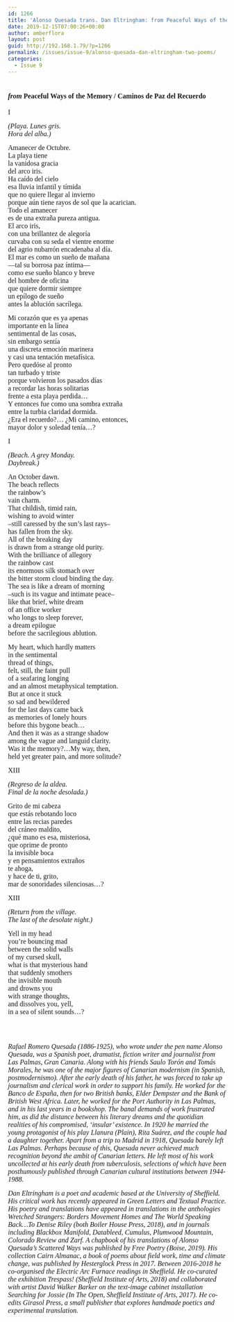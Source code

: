 ```yaml
---
id: 1266
title: 'Alonso Quesada trans. Dan Eltringham: from Peaceful Ways of the Memory'
date: 2019-12-15T07:00:26+00:00
author: amberflora
layout: post
guid: http://192.168.1.79/?p=1266
permalink: /issues/issue-9/alonso-quesada-dan-eltringham-two-poems/
categories:
  - Issue 9
---
```

# <span style="font-size: 12pt; font-family: georgia, palatino, serif;"><em>from</em> Peaceful Ways of the Memory / Caminos de Paz del Recuerdo</span>

<span style="font-size: 12pt; font-family: georgia, palatino, serif;">I</span>

<span style="font-size: 12pt; font-family: georgia, palatino, serif;"><em>(Playa. Lunes gris.<br /> Hora del alba.)</em></span>

<span style="font-size: 12pt; font-family: georgia, palatino, serif;">Amanecer de Octubre.</span>  
<span style="font-size: 12pt; font-family: georgia, palatino, serif;">La playa tiene</span>  
<span style="font-size: 12pt; font-family: georgia, palatino, serif;">la vanidosa gracia</span>  
<span style="font-size: 12pt; font-family: georgia, palatino, serif;">del arco iris.</span>  
<span style="font-size: 12pt; font-family: georgia, palatino, serif;">Ha caído del cielo</span>  
<span style="font-size: 12pt; font-family: georgia, palatino, serif;">esa lluvia infantil y tímida</span>  
<span style="font-size: 12pt; font-family: georgia, palatino, serif;">que no quiere llegar al invierno</span>  
<span style="font-size: 12pt; font-family: georgia, palatino, serif;">porque aún tiene rayos de sol que la acarician.</span>  
<span style="font-size: 12pt; font-family: georgia, palatino, serif;">Todo el amanecer</span>  
<span style="font-size: 12pt; font-family: georgia, palatino, serif;">es de una extraña pureza antigua.</span>  
<span style="font-size: 12pt; font-family: georgia, palatino, serif;">El arco iris,</span>  
<span style="font-size: 12pt; font-family: georgia, palatino, serif;">con una brillantez de alegoría</span>  
<span style="font-size: 12pt; font-family: georgia, palatino, serif;">curvaba con su seda el vientre enorme</span>  
<span style="font-size: 12pt; font-family: georgia, palatino, serif;">del agrio nubarrón encadenaba al día.</span>  
<span style="font-size: 12pt; font-family: georgia, palatino, serif;">El mar es como un sueño de mañana</span>  
<span style="font-size: 12pt; font-family: georgia, palatino, serif;">––tal su borrosa paz íntima––</span>  
<span style="font-size: 12pt; font-family: georgia, palatino, serif;">como ese sueño blanco y breve</span>  
<span style="font-size: 12pt; font-family: georgia, palatino, serif;">del hombre de oficina</span>  
<span style="font-size: 12pt; font-family: georgia, palatino, serif;">que quiere dormir siempre</span>  
<span style="font-size: 12pt; font-family: georgia, palatino, serif;">un epílogo de sueño</span>  
<span style="font-size: 12pt; font-family: georgia, palatino, serif;">antes la ablución sacrílega.</span>

<span style="font-size: 12pt; font-family: georgia, palatino, serif;">Mi corazón que es ya apenas</span>  
<span style="font-size: 12pt; font-family: georgia, palatino, serif;">importante en la línea</span>  
<span style="font-size: 12pt; font-family: georgia, palatino, serif;">sentimental de las cosas,</span>  
<span style="font-size: 12pt; font-family: georgia, palatino, serif;">sin embargo sentía</span>  
<span style="font-size: 12pt; font-family: georgia, palatino, serif;">una discreta emoción marinera</span>  
<span style="font-size: 12pt; font-family: georgia, palatino, serif;">y casi una tentación metafísica.</span>  
<span style="font-size: 12pt; font-family: georgia, palatino, serif;">Pero quedóse al pronto</span>  
<span style="font-size: 12pt; font-family: georgia, palatino, serif;">tan turbado y triste</span>  
<span style="font-size: 12pt; font-family: georgia, palatino, serif;">porque volvieron los pasados días</span>  
<span style="font-size: 12pt; font-family: georgia, palatino, serif;">a recordar las horas solitarias</span>  
<span style="font-size: 12pt; font-family: georgia, palatino, serif;">frente a esta playa perdida…</span>  
<span style="font-size: 12pt; font-family: georgia, palatino, serif;">Y entonces fue como una sombra extraña</span>  
<span style="font-size: 12pt; font-family: georgia, palatino, serif;">entre la turbia claridad dormida.</span>  
<span style="font-size: 12pt; font-family: georgia, palatino, serif;">¿Era el recuerdo?&#8230; ¿Mi camino, entonces,</span>  
<span style="font-size: 12pt; font-family: georgia, palatino, serif;">mayor dolor y soledad tenía…?</span>

<span style="font-size: 12pt; font-family: georgia, palatino, serif;">I</span>

<span style="font-size: 12pt; font-family: georgia, palatino, serif;"><em>(Beach. A grey Monday.<br /> Daybreak.)</em></span>

<span style="font-size: 12pt; font-family: georgia, palatino, serif;">An October dawn.</span>  
<span style="font-size: 12pt; font-family: georgia, palatino, serif;">The beach reflects</span>  
<span style="font-size: 12pt; font-family: georgia, palatino, serif;">the rainbow’s</span>  
<span style="font-size: 12pt; font-family: georgia, palatino, serif;">vain charm.</span>  
<span style="font-size: 12pt; font-family: georgia, palatino, serif;">That childish, timid rain,</span>  
<span style="font-size: 12pt; font-family: georgia, palatino, serif;">wishing to avoid winter</span>  
<span style="font-size: 12pt; font-family: georgia, palatino, serif;">–still caressed by the sun’s last rays–</span>  
<span style="font-size: 12pt; font-family: georgia, palatino, serif;">has fallen from the sky.</span>  
<span style="font-size: 12pt; font-family: georgia, palatino, serif;">All of the breaking day</span>  
<span style="font-size: 12pt; font-family: georgia, palatino, serif;">is drawn from a strange old purity.</span>  
<span style="font-size: 12pt; font-family: georgia, palatino, serif;">With the brilliance of allegory</span>  
<span style="font-size: 12pt; font-family: georgia, palatino, serif;">the rainbow cast</span>  
<span style="font-size: 12pt; font-family: georgia, palatino, serif;">its enormous silk stomach over</span>  
<span style="font-size: 12pt; font-family: georgia, palatino, serif;">the bitter storm cloud binding the day.</span>  
<span style="font-size: 12pt; font-family: georgia, palatino, serif;">The sea is like a dream of morning</span>  
<span style="font-size: 12pt; font-family: georgia, palatino, serif;">–such is its vague and intimate peace–</span>  
<span style="font-size: 12pt; font-family: georgia, palatino, serif;">like that brief, white dream</span>  
<span style="font-size: 12pt; font-family: georgia, palatino, serif;">of an office worker</span>  
<span style="font-size: 12pt; font-family: georgia, palatino, serif;">who longs to sleep forever,</span>  
<span style="font-size: 12pt; font-family: georgia, palatino, serif;">a dream epilogue</span>  
<span style="font-size: 12pt; font-family: georgia, palatino, serif;">before the sacrilegious ablution.</span>

<span style="font-size: 12pt; font-family: georgia, palatino, serif;">My heart, which hardly matters</span>  
<span style="font-size: 12pt; font-family: georgia, palatino, serif;">in the sentimental</span>  
<span style="font-size: 12pt; font-family: georgia, palatino, serif;">thread of things,</span>  
<span style="font-size: 12pt; font-family: georgia, palatino, serif;">felt, still, the faint pull</span>  
<span style="font-size: 12pt; font-family: georgia, palatino, serif;">of a seafaring longing</span>  
<span style="font-size: 12pt; font-family: georgia, palatino, serif;">and an almost metaphysical temptation.</span>  
<span style="font-size: 12pt; font-family: georgia, palatino, serif;">But at once it stuck</span>  
<span style="font-size: 12pt; font-family: georgia, palatino, serif;">so sad and bewildered</span>  
<span style="font-size: 12pt; font-family: georgia, palatino, serif;">for the last days came back</span>  
<span style="font-size: 12pt; font-family: georgia, palatino, serif;">as memories of lonely hours</span>  
<span style="font-size: 12pt; font-family: georgia, palatino, serif;">before this bygone beach…</span>  
<span style="font-size: 12pt; font-family: georgia, palatino, serif;">And then it was as a strange shadow</span>  
<span style="font-size: 12pt; font-family: georgia, palatino, serif;">among the vague and languid clarity.</span>  
<span style="font-size: 12pt; font-family: georgia, palatino, serif;">Was it the memory?&#8230;My way, then,</span>  
<span style="font-size: 12pt; font-family: georgia, palatino, serif;">held yet greater pain, and more solitude?</span>

<span style="font-size: 12pt; font-family: georgia, palatino, serif;">XIII</span>

<span style="font-size: 12pt; font-family: georgia, palatino, serif;"><em>(Regreso de la aldea.<br /> Final de la noche desolada.)</em></span>

<span style="font-size: 12pt; font-family: georgia, palatino, serif;">Grito de mi cabeza</span>  
<span style="font-size: 12pt; font-family: georgia, palatino, serif;">que estás rebotando loco</span>  
<span style="font-size: 12pt; font-family: georgia, palatino, serif;">entre las recias paredes</span>  
<span style="font-size: 12pt; font-family: georgia, palatino, serif;">del cráneo maldito,</span>  
<span style="font-size: 12pt; font-family: georgia, palatino, serif;">¿qué mano es esa, misteriosa,</span>  
<span style="font-size: 12pt; font-family: georgia, palatino, serif;">que oprime de pronto</span>  
<span style="font-size: 12pt; font-family: georgia, palatino, serif;">la invisible boca</span>  
<span style="font-size: 12pt; font-family: georgia, palatino, serif;">y en pensamientos extraños</span>  
<span style="font-size: 12pt; font-family: georgia, palatino, serif;">te ahoga,</span>  
<span style="font-size: 12pt; font-family: georgia, palatino, serif;">y hace de ti, grito,</span>  
<span style="font-size: 12pt; font-family: georgia, palatino, serif;">mar de sonoridades silenciosas…?</span>

<span style="font-size: 12pt; font-family: georgia, palatino, serif;">XIII</span>

<span style="font-size: 12pt; font-family: georgia, palatino, serif;"><em>(Return from the village.<br /> The last of the desolate night.)</em></span>

<span style="font-size: 12pt; font-family: georgia, palatino, serif;">Yell in my head</span>  
<span style="font-size: 12pt; font-family: georgia, palatino, serif;">you’re bouncing mad</span>  
<span style="font-size: 12pt; font-family: georgia, palatino, serif;">between the solid walls</span>  
<span style="font-size: 12pt; font-family: georgia, palatino, serif;">of my cursed skull,</span>  
<span style="font-size: 12pt; font-family: georgia, palatino, serif;">what is that mysterious hand</span>  
<span style="font-size: 12pt; font-family: georgia, palatino, serif;">that suddenly smothers</span>  
<span style="font-size: 12pt; font-family: georgia, palatino, serif;">the invisible mouth</span>  
<span style="font-size: 12pt; font-family: georgia, palatino, serif;">and drowns you</span>  
<span style="font-size: 12pt; font-family: georgia, palatino, serif;">with strange thoughts,</span>  
<span style="font-size: 12pt; font-family: georgia, palatino, serif;">and dissolves you, yell,</span>  
<span style="font-size: 12pt; font-family: georgia, palatino, serif;">in a sea of silent sounds…?</span>

<span style="font-size: 12pt; font-family: georgia, palatino, serif;"></span>  
&nbsp;

<span style="font-size: 12pt; font-family: georgia, palatino, serif;"><em>Rafael Romero Quesada (1886-1925), who wrote under the pen name Alonso Quesada, was a Spanish poet, dramatist, fiction writer and journalist from Las Palmas, Gran Canaria. Along with his friends Saulo Torón and Tomás Morales, he was one of the major figures of Canarian modernism (in Spanish, postmodernismo). After the early death of his father, he was forced to take up journalism and clerical work in order to support his family. He worked for the Banco de España, then for two British banks, Elder Dempster and the Bank of British West Africa. Later, he worked for the Port Authority in Las Palmas, and in his last years in a bookshop. The banal demands of work frustrated him, as did the distance between his literary dreams and the quotidian realities of his compromised, ‘insular’ existence. In 1920 he married the young protagonist of his play Llanura (Plain), Rita Suárez, and the couple had a daughter together. Apart from a trip to Madrid in 1918, Quesada barely left Las Palmas. Perhaps because of this, Quesada never achieved much recognition beyond the ambit of Canarian letters. He left most of his work uncollected at his early death from tuberculosis, selections of which have been posthumously published through Canarian cultural institutions between 1944-1988.</em></span>

<span style="font-size: 12pt; font-family: georgia, palatino, serif;"><em>Dan Eltringham is a poet and academic based at the University of Sheffield. His critical work has recently appeared in Green Letters and Textual Practice. His poetry and translations have appeared in translations in the anthologies Wretched Strangers: Borders Movement Homes and The World Speaking Back…To Denise Riley (both Boiler House Press, 2018), and in journals including Blackbox Manifold, Datableed, Cumulus, Plumwood Mountain, Colorado Review and Zarf. A chapbook of his translations of Alonso Quesada’s Scattered Ways was published by Free Poetry (Boise, 2019). His collection Cairn Almanac, a book of poems about field work, time and climate change, was published by Hesterglock Press in 2017. Between 2016-2018 he co-organised the Electric Arc Furnace readings in Sheffield. He co-curated the exhibition Trespass! (Sheffield Institute of Arts, 2018) and collaborated with artist David Walker Barker on the text-image cabinet installation Searching for Jossie (In The Open, Sheffield Institute of Arts, 2017). He co-edits Girasol Press, a small publisher that explores handmade poetics and experimental translation.</em></span>